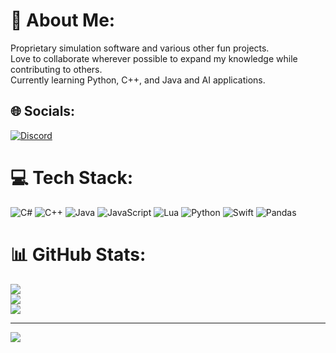 # 💫 About Me:
Proprietary simulation software and various other fun projects.<br>Love to collaborate wherever possible to expand my knowledge while contributing to others.<br>Currently learning Python, C++, and Java and AI applications.<br>


## 🌐 Socials:
[![Discord](https://img.shields.io/badge/Discord-%237289DA.svg?logo=discord&logoColor=white)](https://discord.gg/britishamerican) 

# 💻 Tech Stack:
![C#](https://img.shields.io/badge/c%23-%23239120.svg?style=for-the-badge&logo=csharp&logoColor=white) ![C++](https://img.shields.io/badge/c++-%2300599C.svg?style=for-the-badge&logo=c%2B%2B&logoColor=white) ![Java](https://img.shields.io/badge/java-%23ED8B00.svg?style=for-the-badge&logo=openjdk&logoColor=white) ![JavaScript](https://img.shields.io/badge/javascript-%23323330.svg?style=for-the-badge&logo=javascript&logoColor=%23F7DF1E) ![Lua](https://img.shields.io/badge/lua-%232C2D72.svg?style=for-the-badge&logo=lua&logoColor=white) ![Python](https://img.shields.io/badge/python-3670A0?style=for-the-badge&logo=python&logoColor=ffdd54) ![Swift](https://img.shields.io/badge/swift-F54A2A?style=for-the-badge&logo=swift&logoColor=white) ![Pandas](https://img.shields.io/badge/pandas-%23150458.svg?style=for-the-badge&logo=pandas&logoColor=white)
# 📊 GitHub Stats:
![](https://github-readme-stats.vercel.app/api?username=BritishAmericqn&theme=dark&hide_border=false&include_all_commits=true&count_private=true)<br/>
![](https://github-readme-streak-stats.herokuapp.com/?user=BritishAmericqn&theme=dark&hide_border=false)<br/>
![](https://github-readme-stats.vercel.app/api/top-langs/?username=BritishAmericqn&theme=dark&hide_border=false&include_all_commits=true&count_private=true&layout=compact)

---
[![](https://visitcount.itsvg.in/api?id=BritishAmericqn&icon=0&color=0)](https://visitcount.itsvg.in)

<!-- Proudly created with GPRM ( https://gprm.itsvg.in ) -->
